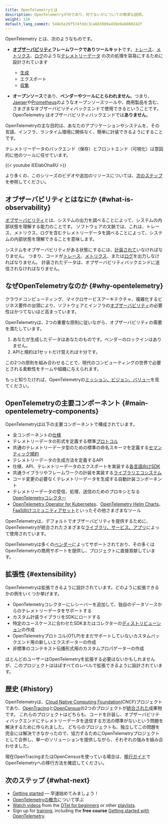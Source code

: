 ```yaml
---
title: OpenTelemetryとは
description: OpenTelemetryが何であり、何でないかについての簡潔な説明。
weight: 150
default_lang_commit: 548e5e29f574fddc3ca683989a458e9a6800242f
---
```


OpenTelemetry とは、次のようなものです。

- **[オブザーバビリティ](/docs/concepts/observability-primer/#what-is-observability)フレームワークでありツールキット**です。[トレース][traces]、[メトリクス][metrics]、[ログ][logs]のような[テレメトリーデータ][telemetry data] の次の処理を容易にするために設計されています
  - [生成][instr]
  - エクスポート
  - [収集](../concepts/components/#collector)

- **オープンソース**であり、**ベンダーやツールにとらわれません**。つまり、[Jaeger]や[Prometheus]のようなオープンソースツールや、商用製品を含む、さまざまなオブザーバビリティバックエンドで使用できるということです。OpenTelemetry はオブザーバビリティバックエンドでは**ありません**。

OpenTelemetryの主な目的は、あなたのアプリケーションやシステムを、その言語、インフラ、ランタイム環境に関係なく、簡単に計装できるようにすることです。

テレメトリーデータのバックエンド（保存）とフロントエンド（可視化）は意図的に他のツールに任せています。

<div class="td-max-width-on-larger-screens">
{{< youtube iEEIabOha8U >}}
</div>

より多くの、このシリーズのビデオや追加のリソースについては、[次のステップ](#what-next)を参照してください。

## オブザーバビリティとはなにか {#what-is-observability}

[オブザーバビリティ][observability]とは、システムの出力を調べることによって、システムの内部状態を理解する能力のことです。
ソフトウェアの文脈では、これは、トレース、メトリクス、ログを含むテレメトリーデータを調べることによって、システムの内部状態を理解できることを意味します。

システムをオブザーバビリティがある状態にするには、[計装されて][instr]いなければなりません。
つまり、コードが[トレース][traces]、[メトリクス][metrics]、または[ログ][logs]を出力しなければなりません。
計装されたデータは、オブザーバビリティバックエンドに送信されなければなりません。

## なぜOpenTelemetryなのか {#why-opentelemetry}

クラウドコンピューティング、マイクロサービスアーキテクチャ、複雑化するビジネス要件の台頭により、ソフトウェアとインフラの[オブザーバビリティ][observability]の必要性はかつてないほど高まっています。

OpenTelemetryは、2つの重要な原則に従いながら、オブザーバビリティの需要を満たしています。

1. あなたが生成したデータはあなたのものです。ベンダーのロックインはありません。
2. APIと規約は1セットだけ覚えれば十分です。

この2つの原則を組み合わせることで、現代のコンピューティングの世界で必要とされる柔軟性をチームや組織に与えられます。

もっと知りたければ、OpenTelemetryの[ミッション、ビジョン、バリュー](/community/mission/)を見てください。

## OpenTelemetryの主要コンポーネント {#main-opentelemetry-components}

OpenTelemetryは以下の主要コンポーネントで構成されています。

- 全コンポーネントの[仕様](/docs/specs/otel)
- テレメトリーデータの形式を定義する標準[プロトコル](/docs/specs/otlp/)
- 共通のテレメトリーデータ型のための標準の命名スキーマを定義する[セマンティック規約](/docs/specs/semconv/)
- テレメトリーデータの生成方法を定義するAPI
- 仕様、API、テレメトリーデータのエクスポートを実装する[各言語向けSDK](../languages)
- 共通ライブラリやフレームワークの計装を実装する[ライブラリエコシステム](/ecosystem/registry)
- コード変更の必要なくテレメトリーデータを生成する自動計装コンポーネント
- テレメトリーデータの受信、処理、送信のためのプロキシとなる[OpenTelemetryコレクター](../collector)
- [OpenTelemetry Operator for Kubernetes](../platforms/kubernetes/operator/)、[OpenTelemetry Helm Charts](../platforms/kubernetes/helm/)、[FaaS向けコミュニティアセット](../platforms/faas/)といったその他さまざまなツール

OpenTelemetryは、デフォルトでオブザーバビリティを提供するために、OpenTelemetryが統合されたさまざまな[ライブラリ、サービス、アプリ](/ecosystem/integrations/)によって使用されています。

OpenTelemetryは多くの[ベンダー](/ecosystem/vendors/)によってサポートされており、その多くはOpenTelemetryの商用サポートを提供し、プロジェクトに直接貢献しています。

## 拡張性 {#extensibility}

OpenTelemetryは拡張できるように設計されています。どのように拡張できるかの例をいくつか挙げます。

- OpenTelemetryコレクターにレシーバーを追加して、独自のデータソースからのテレメトリーデータをサポートする
- カスタム計装ライブラリをSDKにロードする
- 特定のユースケースに合わせたSDKまたはコレクターの[ディストリビューション](../concepts/distributions/)の作成
- OpenTelemetryプロトコル(OTLP)をまだサポートしていないカスタムバックエンド用の新しいエクスポーターの作成
- 非標準のコンテキスト伝播形式用のカスタムプロパゲーターの作成

ほとんどのユーザーはOpenTelemetryを拡張する必要はないかもしれませんが、このプロジェクトはほぼすべてのレベルで拡張できるように設計されています。

## 歴史 {#history}

OpenTelemetryは、[Cloud Native Computing Foundation][](CNCF)プロジェクトであり、[OpenTracing](https://opentracing.io)と[OpenCensus](https://opencensus.io)の2つのプロジェクトが[統合された]成果物です。
これらのプロジェクトはどちらも、コードを計装し、オブザーバビリティバックエンドにテレメトリーデータを送信する方法の標準がないという問題を解決するために作られました。
どちらのプロジェクトも、独立してこの問題を完全には解決できなかったので、協力するためにOpenTelemetryプロジェクトとして合併し、単一のソリューションを提供しながら、それぞれの強みを組み合わせました。

現在OpenTracingまたはOpenCensusを使っている場合は、[移行ガイド](../migration/)でOpenTelemetryへの移行方法を確認してください。

[統合された]: https://www.cncf.io/blog/2019/05/21/a-brief-history-of-opentelemetry-so-far/

## 次のステップ {#what-next}

- [Getting started](../getting-started/) &mdash; 早速始めてみましょう！
- [OpenTelemetryの概念](../concepts/)について学ぶ
- [Watch videos][] from the [OTel for beginners][] or other [playlists].
- Sign up for [training](/training), including the **free course** [Getting started with OpenTelemetry](/training/#courses).

[Cloud Native Computing Foundation]: https://www.cncf.io
[instr]: ../concepts/instrumentation
[Jaeger]: https://www.jaegertracing.io/
[logs]: ../concepts/signals/logs/
[metrics]: ../concepts/signals/metrics/
[observability]: ../concepts/observability-primer/#what-is-observability
[OTel for beginners]: https://www.youtube.com/playlist?list=PLVYDBkQ1TdyyWjeWJSjXYUaJFVhplRtvN
[playlists]: https://www.youtube.com/@otel-official/playlists
[Prometheus]: https://prometheus.io/
[telemetry data]: ../concepts/signals/
[traces]: ../concepts/signals/traces/
[Watch videos]: https://www.youtube.com/@otel-official
